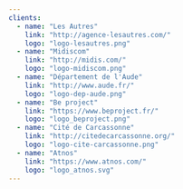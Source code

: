 ```yaml
---
clients:
  - name: "Les Autres"
    link: "http://agence-lesautres.com/"
    logo: "logo-lesautres.png"
  - name: "Midiscom"
    link: "http://midis.com/"
    logo: "logo-midiscom.png"
  - name: "Département de l'Aude"
    link: "http://www.aude.fr/"
    logo: "logo-dep-aude.png"
  - name: "Be project"
    link: "https://www.beproject.fr/"
    logo: "logo_beproject.png"
  - name: "Cité de Carcassonne"
    link: "http://citedecarcassonne.org/"
    logo: "logo-cite-carcassonne.png"
  - name: "Atnos"
    link: "https://www.atnos.com/"
    logo: "logo_atnos.svg"
---
```

